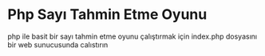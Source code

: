 # Php Sayı Tahmin Etme Oyunu

php ile basit bir sayı tahmin etme oyunu çalıştırmak için index.php dosyasını bir web sunucusunda calıstırın
